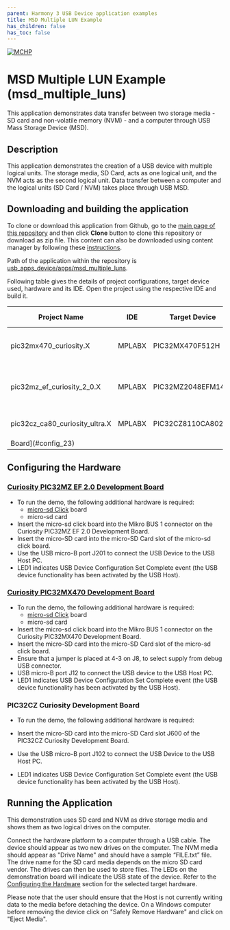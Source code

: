 ```yaml
---
parent: Harmony 3 USB Device application examples
title: MSD Multiple LUN Example 
has_children: false
has_toc: false
---
```


[![MCHP](https://www.microchip.com/ResourcePackages/Microchip/assets/dist/images/logo.png)](https://www.microchip.com)

# MSD Multiple LUN Example (msd_multiple_luns)
This application demonstrates data transfer between two storage media - SD card and non-volatile memory (NVM) - and a computer through USB Mass Storage Device (MSD). 


## Description

This application demonstrates the creation of a USB device with multiple logical units. The storage media, SD Card, acts as one logical unit, and the NVM acts as the second logical unit. Data transfer between a computer and the logical units (SD Card / NVM) takes place through USB MSD.

## Downloading and building the application

To clone or download this application from Github, go to the [main page of this repository](https://github.com/Microchip-MPLAB-Harmony/usb_apps_device) and then click **Clone** button to clone this repository or download as zip file.
This content can also be downloaded using content manager by following these [instructions](https://github.com/Microchip-MPLAB-Harmony/contentmanager/wiki).

Path of the application within the repository is [usb_apps_device/apps/msd_multiple_luns](https://github.com/Microchip-MPLAB-Harmony/usb_apps_device/tree/master/apps/msd_multiple_luns).

Following table gives the details of project configurations, target device used, hardware and its IDE. Open the project using the respective IDE and build it. 

| Project Name                    | IDE    | Target Device       | Hardware / Configuration                                                   |
| ------------------------------- | ------ | ------------------- | -------------------------------------------------------------------------- |
| pic32mx470_curiosity.X          | MPLABX | PIC32MX470F512H     | [PIC32MX Curiosity Development Board](#config_13)                          |
| pic32mz_ef_curiosity_2_0.X        | MPLABX | PIC32MZ2048EFM144   | [Curiosity PIC32MZ EF 2.0 Development Board](#config_15)                   |
| pic32cz_ca80_curiosity_ultra.X  | MPLABX | PIC32CZ8110CA80208  | [PIC32CZ Curiosity Development 
Board](#config_23)                   |

## <a name="config_title"></a> Configuring the Hardware

### <a name="config_15"></a> [Curiosity PIC32MZ EF 2.0 Development Board](https://www.microchip.com/Developmenttools/ProductDetails/DM320209)

- To run the demo, the following additional hardware is required:
    - [micro-sd Click](https://www.mikroe.com/microsd-click) board
    - micro-sd card
- Insert the micro-sd click board into the Mikro BUS 1 connector on the Curiosity PIC32MZ EF 2.0 Development Board. 
- Insert the micro-SD card into the micro-SD Card slot of the micro-sd click board. 
- Use the USB micro-B port J201 to connect the USB Device to the USB Host PC.
- LED1 indicates USB Device Configuration Set Complete event (the USB device functionality has been activated by the USB Host).

### <a name="config_13"></a> [Curiosity PIC32MX470 Development Board](https://www.microchip.com/Developmenttools/ProductDetails/dm320103)

- To run the demo, the following additional hardware is required:
    - [micro-sd Click](https://www.mikroe.com/microsd-click) board
    - micro-sd card
- Insert the micro-sd click board into the Mikro BUS 1 connector on the Curiosity PIC32MX470 Development Board. 
- Insert the micro-SD card into the micro-SD Card slot of the micro-sd click board. 
- Ensure that a jumper is placed at 4-3 on J8, to select supply from debug USB connector. 
- USB micro-B port J12 to connect the USB device to the USB Host PC.
- LED1 indicates USB Device Configuration Set Complete event (the USB device functionality has been activated by the USB Host).

### <a name="config_23"></a> PIC32CZ Curiosity Development Board

- To run the demo, the following additional hardware is required:
 
- Insert the micro-SD card into the micro-SD Card slot J600 of the PIC32CZ Curiosity Development Board. 
- Use the USB micro-B port J102 to connect the USB Device to the USB Host PC.
- LED1 indicates USB Device Configuration Set Complete event (the USB device functionality has been activated by the USB Host).


## Running the Application

This demonstration uses SD card and NVM as drive storage media and shows them as two logical drives on the computer.

Connect the hardware platform to a computer through a USB cable. The device should appear as two new drives on the computer. The NVM media should appear as "Drive Name" and should have a sample “FILE.txt” file. The drive name for the SD card media depends on the micro SD card vendor. The drives can then be used to store files. The LEDs on the demonstration board will indicate the USB state of the device. Refer to the [Configuring the Hardware](#config_title) section for the selected target hardware. 

Please note that the user should ensure that the Host is not currently writing data to the media before detaching the device. On a Windows computer before removing the device click on "Safely Remove Hardware" and click on "Eject Media". 



